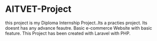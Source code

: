 # AITVET-Project
this project is my Diploma Internship Project..Its a practies project. Its doesnt has any advance feautre. Basic e-commerce Website with basic feature. This Project has been created with Laravel with PHP.
